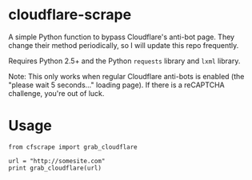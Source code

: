 cloudflare-scrape
=================

A simple Python function to bypass Cloudflare's anti-bot page. They change their method periodically, so I will update this repo frequently.

Requires Python 2.5+ and the Python `requests` library and `lxml` library.

Note: This only works when regular Cloudflare anti-bots is enabled (the "please wait 5 seconds..." loading page). If there is a reCAPTCHA challenge, you're out of luck.


Usage
====
    from cfscrape import grab_cloudflare

    url = "http://somesite.com"
    print grab_cloudflare(url)
